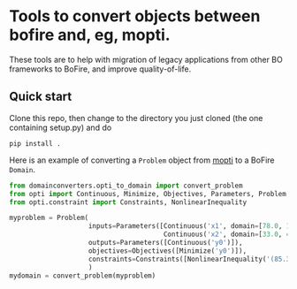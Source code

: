 # Tools to convert objects between bofire and, eg, mopti.

These tools are to help with migration of legacy applications from other BO frameworks to BoFire, and improve quality-of-life.

## Quick start

Clone this repo, then change to the directory you just cloned (the one containing setup.py) and do 

`pip install .`

Here is an example of converting a `Problem` object from [mopti](https://github.com/basf/mopti) to a BoFire `Domain`.

```python
from domainconverters.opti_to_domain import convert_problem
from opti import Continuous, Minimize, Objectives, Parameters, Problem
from opti.constraint import Constraints, NonlinearInequality

myproblem = Problem(
                    inputs=Parameters([Continuous('x1', domain=[78.0, 102.0]), 
                                       Continuous('x2', domain=[33.0, 45.0])]),
                    outputs=Parameters([Continuous('y0')]),
                    objectives=Objectives([Minimize('y0')]),
                    constraints=Constraints([NonlinearInequality('(85.334407 + 0.0056858 * x2 * x1 ) - 92.0')])
                    )
mydomain = convert_problem(myproblem)
```
